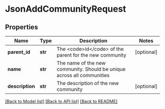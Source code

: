 # JsonAddCommunityRequest

## Properties
Name | Type | Description | Notes
------------ | ------------- | ------------- | -------------
**parent_id** | **str** | The &lt;code&gt;id&lt;/code&gt; of the parent for the new community | [optional] 
**name** | **str** | The name of the new community. Should be unique across all communities | 
**description** | **str** | The description of the new community | [optional] 

[[Back to Model list]](../README.md#documentation-for-models) [[Back to API list]](../README.md#documentation-for-api-endpoints) [[Back to README]](../README.md)


